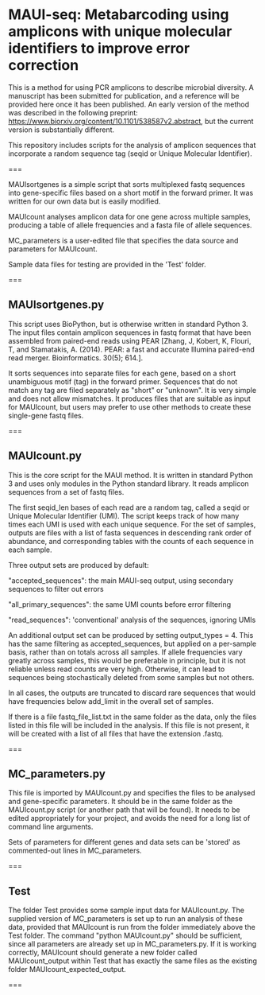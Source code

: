 
MAUI-seq: Metabarcoding using amplicons with unique molecular identifiers to improve error correction
===

This is a method for using PCR amplicons to describe microbial diversity. A manuscript has been submitted for publication, and a reference will be provided here once it has been published. An early version of the method was described in the following preprint: https://www.biorxiv.org/content/10.1101/538587v2.abstract, but the current version is substantially different.

This repository includes scripts for the analysis of amplicon sequences that incorporate a random sequence tag (seqid or Unique Molecular Identifier).

===

MAUIsortgenes is a simple script that sorts multiplexed fastq sequences into gene-specific files based on a short motif in the forward primer. It was written for our own data but is easily modified.

MAUIcount analyses amplicon data for one gene across multiple samples, producing a table of allele frequencies and a fasta file of allele sequences.

MC_parameters is a user-edited file that specifies the data source and parameters for MAUIcount.

Sample data files for testing are provided in the 'Test' folder.

===

MAUIsortgenes.py
--- 
This script uses BioPython, but is otherwise written in standard Python 3. The input files contain amplicon sequences in fastq format that have been assembled from paired-end reads using PEAR [Zhang, J, Kobert, K, Flouri, T, and Stamatakis, A. (2014). PEAR: a fast and accurate Illumina paired-end read merger. Bioinformatics. 30(5); 614.]. 

It sorts sequences into separate files for each gene, based on a short unambiguous motif (tag) in the forward primer. Sequences that do not match any tag are filed separately as "short" or "unknown". It is very simple and does not allow mismatches. It produces files that are suitable as input for MAUIcount, but users may prefer to use other methods to create these single-gene fastq files.

===

MAUIcount.py
---
This is the core script for the MAUI method. It is written in standard Python 3 and uses only modules in the Python standard library. It reads amplicon sequences from a set of fastq files.

The first seqid_len bases of each read are a random tag, called a seqid or Unique Molecular Identifier (UMI). The script keeps track of how many times each UMI is used with each unique sequence. For the set of samples, outputs are files with a list of fasta sequences in descending rank order of abundance, and corresponding tables with the counts of each sequence in each sample.

Three output sets are produced by default:

"accepted_sequences": the main MAUI-seq output, using secondary sequences to filter out errors

"all_primary_sequences": the same UMI counts before error filtering

"read_sequences": 'conventional' analysis of the sequences, ignoring UMIs

An additional output set can be produced by setting output_types = 4. This has the same filtering as accepted_sequences, but applied on a per-sample basis, rather than on totals across all samples. If allele frequencies vary greatly across samples, this would be preferable in principle, but it is not reliable unless read counts are very high. Otherwise, it can lead to sequences being stochastically deleted from some samples but not others.

In all cases, the outputs are truncated to discard rare sequences that would have frequencies below add_limit in the overall set of samples. 

If there is a file fastq_file_list.txt in the same folder as the data, only the files listed in this file will be included in the analysis. If this file is not present, it will be created with a list of all files that have the extension .fastq.

===

MC_parameters.py
---
This file is imported by MAUIcount.py and specifies the files to be analysed and gene-specific parameters. It should be in the same folder as the MAUIcount.py script (or another path that will be found). It needs to be edited appropriately for your project, and avoids the need for a long list of command line arguments.

Sets of parameters for different genes and data sets can be 'stored' as commented-out lines in MC_parameters.

===

Test
---
The folder Test provides some sample input data for MAUIcount.py. The supplied version of MC_parameters is set up to run an analysis of these data, provided that MAUIcount is run from the folder immediately above the Test folder. The command "python MAUIcount.py" should be sufficient, since all parameters are already set up in MC_parameters.py. If it is working correctly, MAUIcount should generate a new folder called MAUIcount_output within Test that has exactly the same files as the existing folder MAUIcount_expected_output.

===


